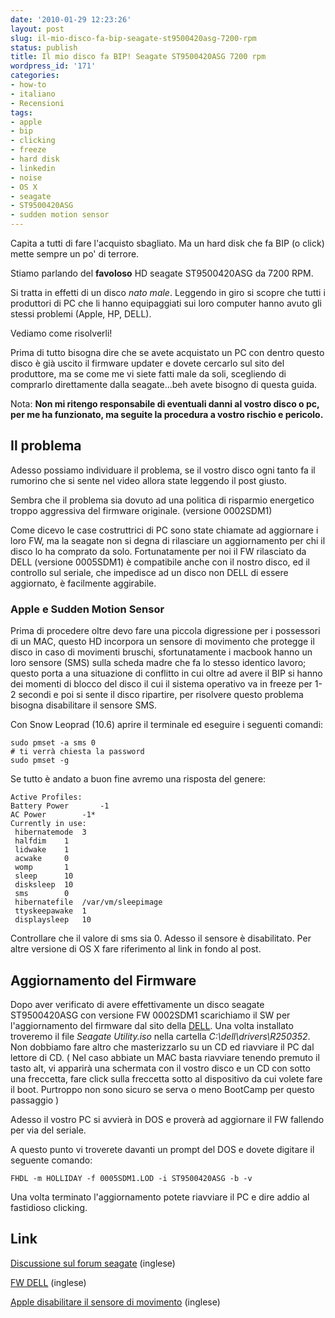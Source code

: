 ```yaml
---
date: '2010-01-29 12:23:26'
layout: post
slug: il-mio-disco-fa-bip-seagate-st9500420asg-7200-rpm
status: publish
title: Il mio disco fa BIP! Seagate ST9500420ASG 7200 rpm
wordpress_id: '171'
categories:
- how-to
- italiano
- Recensioni
tags:
- apple
- bip
- clicking
- freeze
- hard disk
- linkedin
- noise
- OS X
- seagate
- ST9500420ASG
- sudden motion sensor
---
```


Capita a tutti di fare l'acquisto sbagliato. Ma un hard disk che fa BIP (o click) mette sempre un po' di terrore.

Stiamo parlando del **favoloso** HD seagate ST9500420ASG da 7200 RPM.

Si tratta in effetti di un disco _nato male_. Leggendo in giro si scopre che tutti i produttori di PC che li hanno equipaggiati sui loro computer hanno avuto gli stessi problemi (Apple, HP, DELL).

Vediamo come risolverli!

Prima di tutto bisogna dire che se avete acquistato un PC con dentro questo disco è già uscito il firmware updater e dovete cercarlo sul sito del produttore, ma se come me vi siete fatti male da soli, scegliendo di comprarlo direttamente dalla seagate...beh avete bisogno di questa guida.

Nota: **Non mi ritengo responsabile di eventuali danni al vostro disco o pc, per me ha funzionato, ma seguite la procedura a vostro rischio e pericolo.**


## Il problema


Adesso possiamo individuare il problema, se il vostro disco ogni tanto fa il rumorino che si sente nel video allora state leggendo il post giusto.






Sembra che il problema sia dovuto ad una politica di risparmio energetico troppo aggressiva del firmware originale. (versione 0002SDM1)




Come dicevo le case costruttrici di PC sono state chiamate ad aggiornare i loro FW, ma la seagate non si degna di rilasciare un aggiornamento per chi il disco lo ha comprato da solo. Fortunatamente per noi il FW rilasciato da DELL (versione 0005SDM1) è compatibile anche con il nostro disco, ed il controllo sul seriale, che impedisce ad un disco non DELL di essere aggiornato, è facilmente aggirabile.





### Apple e Sudden Motion Sensor




Prima di procedere oltre devo fare una piccola digressione per i possessori di un MAC, questo HD incorpora un sensore di movimento che protegge il disco in caso di movimenti bruschi, sfortunatamente i macbook hanno un loro sensore (SMS) sulla scheda madre che fa lo stesso identico lavoro; questo porta a una situazione di conflitto in cui oltre ad avere il BIP si hanno dei momenti di blocco del disco il cui il sistema operativo va in freeze per 1-2 secondi e poi si sente il disco ripartire, per risolvere questo problema bisogna disabilitare il sensore SMS.




Con Snow Leoprad (10.6) aprire il terminale ed eseguire i seguenti comandi:



    
    
    sudo pmset -a sms 0
    # ti verrà chiesta la password
    sudo pmset -g
    



Se tutto è andato a buon fine avremo una risposta del genere:

    
    Active Profiles:
    Battery Power		-1
    AC Power		-1*
    Currently in use:
     hibernatemode	3
     halfdim	1
     lidwake	1
     acwake		0
     womp		1
     sleep		10
     disksleep	10
     sms		0
     hibernatefile	/var/vm/sleepimage
     ttyskeepawake	1
     displaysleep	10


Controllare che il valore di sms sia 0. Adesso il sensore è disabilitato. Per altre versione di OS X fare riferimento al link in fondo al post.


## Aggiornamento del Firmware




Dopo aver verificato di avere effettivamente un disco seagate ST9500420ASG con versione FW 0002SDM1 scarichiamo il SW per l'aggiornamento del firmware dal sito della [DELL](http://support.us.dell.com/support/downloads/download.aspx?c=us&cs=19&l=en&s=dhs&releaseid=R250352&formatcnt=1&libid=0&typeid=-1&dateid=-1&formatid=-1&fileid=366465). Una volta installato troveremo il file _Seagate Utility.iso_ nella cartella _C:\dell\drivers\R250352_. Non dobbiamo fare altro che masterizzarlo su un CD ed riavviare il PC dal lettore di CD. ( Nel caso abbiate un MAC basta riavviare tenendo premuto il tasto alt, vi apparirà una schermata con il vostro disco e un CD con sotto una freccetta, fare click sulla freccetta sotto al dispositivo da cui volete fare il boot. Purtroppo non sono sicuro se serva o meno BootCamp per questo passaggio )




Adesso il vostro PC si avvierà in DOS e proverà ad aggiornare il FW fallendo per via del seriale.




A questo punto vi troverete davanti un prompt del DOS e dovete digitare il seguente comando:




    
    FHDL -m HOLLIDAY -f 0005SDM1.LOD -i ST9500420ASG -b -v


Una volta terminato l'aggiornamento potete riavviare il PC e dire addio al fastidioso clicking.


## Link




[Discussione sul forum seagate](http://forums.seagate.com/stx/board/message?board.id=ata_drives&thread.id=16853&view=by_date_ascending&page=1) (inglese)




[FW DELL](http://support.us.dell.com/support/downloads/download.aspx?c=us&cs=19&l=en&s=dhs&releaseid=R250352&formatcnt=1&libid=0&typeid=-1&dateid=-1&formatid=-1&fileid=366465) (inglese)




[Apple disabilitare il sensore di movimento](http://support.apple.com/kb/HT1934) (inglese)



